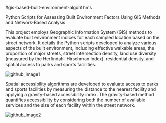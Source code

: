 #gis-based-built-environment-algorithms

Python Scripts for Assessing Built Environment Factors Using GIS Methods and Network-Based Analysis

This project employs Geographic Information System (GIS) methods to evaluate built environment indices for each sampled location based on the street network. It details the Python scripts developed to analyze various aspects of the built environment, including effective walkable areas, the proportion of major streets, street intersection density, land use diversity (measured by the Herfindahl-Hirschman Index), residential density, and spatial access to parks and sports facilities.

![github_image1](https://github.com/user-attachments/assets/37f0c73c-ab68-4f46-9683-51bf19dd6adb)

Spatial accessibility algorithms are developed to evaluate access to parks and sports facilities by measuring the distance to the nearest facility and applying a gravity-based accessibility index. The gravity-based method quantifies accessibility by considering both the number of available services and the size of each facility within the street network.

![github_image2](https://github.com/user-attachments/assets/fe3753c9-d690-4f02-90ee-b3526c8b9f5e)
